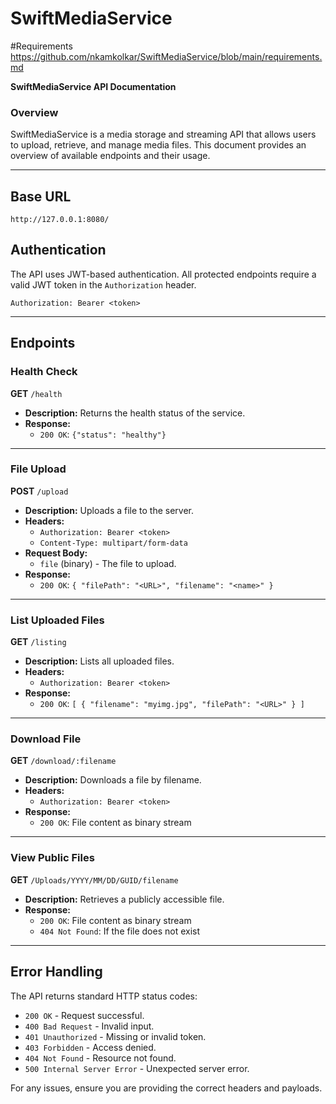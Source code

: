 # SwiftMediaService

#Requirements 
https://github.com/nkamkolkar/SwiftMediaService/blob/main/requirements.md

**SwiftMediaService API Documentation**

### Overview

SwiftMediaService is a media storage and streaming API that allows users to upload, retrieve, and manage media files. This document provides an overview of available endpoints and their usage.

---

## **Base URL**

`http://127.0.0.1:8080/`

## **Authentication**

The API uses JWT-based authentication. All protected endpoints require a valid JWT token in the `Authorization` header.

```
Authorization: Bearer <token>
```

---

## **Endpoints**

### **Health Check**

**GET** `/health`

- **Description:** Returns the health status of the service.
- **Response:**
  - `200 OK`: `{"status": "healthy"}`

---

### **File Upload**

**POST** `/upload`

- **Description:** Uploads a file to the server.
- **Headers:**
  - `Authorization: Bearer <token>`
  - `Content-Type: multipart/form-data`
- **Request Body:**
  - `file` (binary) - The file to upload.
- **Response:**
  - `200 OK`: `{ "filePath": "<URL>", "filename": "<name>" }`

---

### **List Uploaded Files**

**GET** `/listing`

- **Description:** Lists all uploaded files.
- **Headers:**
  - `Authorization: Bearer <token>`
- **Response:**
  - `200 OK`: `[ { "filename": "myimg.jpg", "filePath": "<URL>" } ]`

---

### **Download File**

**GET** `/download/:filename`

- **Description:** Downloads a file by filename.
- **Headers:**
  - `Authorization: Bearer <token>`
- **Response:**
  - `200 OK`: File content as binary stream

---

### **View Public Files**

**GET** `/Uploads/YYYY/MM/DD/GUID/filename`

- **Description:** Retrieves a publicly accessible file.
- **Response:**
  - `200 OK`: File content as binary stream
  - `404 Not Found`: If the file does not exist

---

## **Error Handling**

The API returns standard HTTP status codes:

- `200 OK` - Request successful.
- `400 Bad Request` - Invalid input.
- `401 Unauthorized` - Missing or invalid token.
- `403 Forbidden` - Access denied.
- `404 Not Found` - Resource not found.
- `500 Internal Server Error` - Unexpected server error.

For any issues, ensure you are providing the correct headers and payloads.


